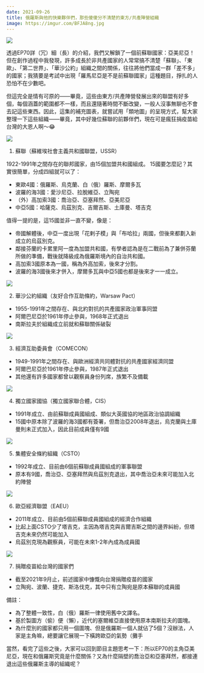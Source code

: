 ```yaml
---
date: 2021-09-26
title: 俄羅斯與他的快樂夥伴們，那些傻傻分不清楚的東方/共產陣營組織
image: https://imgur.com/BFJA8ng.jpg
---
```


![](https://imgur.com/BFJA8ng.jpg)

透過EP70詳（冗）細（長）的介紹，我們又解鎖了一個前蘇聯國家：亞美尼亞！但在創作過程中我發現，許多成長於非共產國家的人常常搞不清楚「蘇聯」、「東歐」、「第二世界」、「華沙公約」組織之間的關係，往往將他們當成一群「差不多」的國家；我猜要是考試中出現「羅馬尼亞是不是前蘇聯國家」這種題目，掙扎的人恐怕不在少數吧。

但這完全是情有可原的——畢竟，這些由東方/共產陣營發展出來的聯盟有好多個，每個涵蓋的範圍都不一樣，而且還隨著時間不斷改變，一般人沒事無聊也不會去記這些東西。因此，這集的補充圖表，就嘗試用「類地圖」的呈現方式，幫大家整理一下這些組織——畢竟，其中好幾位蘇聯的前夥伴們，現在可是瘋狂捐疫苗給台灣的大恩人啊～😂

![](https://imgur.com/2SfCiyS.jpg)

1. 蘇聯（蘇維埃社會主義共和國聯盟，USSR）

1922-1991年之間存在的聯邦國家，由15個加盟共和國組成。
15國要怎麼記？其實很簡單，分成四組就可以了：

- 東歐4國：俄羅斯、烏克蘭、白（俄）羅斯、摩爾多瓦
- 波羅的海3國：愛沙尼亞、拉脫維亞、立陶宛
- （外）高加索3國：喬治亞、亞塞拜然、亞美尼亞
- 中亞5國：哈薩克、烏茲別克、吉爾吉斯、土庫曼、塔吉克

值得一提的是，這15國並非一直不變，像是：
- 帝國解體後，中亞一度出現「花剌子模」與「布哈拉」兩國，但後來都劃入新成立的烏茲別克。
- 鄰接芬蘭的卡累里阿一度為加盟共和國，有學者認為是在二戰前為了兼併芬蘭所做的準備，戰後就降級成為俄羅斯境內的自治共和國。
- 高加索3國原本為一國，稱為外高加索，後來才分割。
- 波羅的海3國後來才併入，摩爾多瓦與中亞5國也都是後來才一一成立。

![](https://imgur.com/AeI0yX9.jpg)

2. 華沙公約組織（友好合作互助條約，Warsaw Pact）
- 1955-1991年之間存在、與北約對抗的共產國家政治軍事同盟
- 阿爾巴尼亞於1961年停止參與，1968年正式退出
- 南斯拉夫於組織成立前就和蘇聯關係破裂

![](https://imgur.com/uPX8HUe.jpg)

3. 經濟互助委員會（COMECON）
- 1949-1991年之間存在、與歐洲經濟共同體對抗的共產國家經濟同盟
- 阿爾巴尼亞於1961年停止參與，1987年正式退出
- 其他還有許多國家都曾以觀察員身份列席，族繁不及備載

![](https://imgur.com/bzN5aUM.jpg)

4. 獨立國家國協（獨立國家聯合體，CIS）
- 1991年成立、由前蘇聯成員國組成、類似大英國協的地區政治協調組織
- 15國中原本除了波羅的海3國都有簽署，但喬治亞2008年退出，烏克蘭與土庫曼則未正式加入，因此目前成員僅有9國

![](https://imgur.com/fsrvmzM.jpg)

5. 集體安全條約組織（CSTO）
- 1992年成立、目前由6個前蘇聯成員國組成的軍事聯盟
- 原本有9國，喬治亞、亞塞拜然與烏茲別克退出，其中喬治亞未來可能加入北約陣營

![](https://imgur.com/gl5Sh6I.jpg)

6. 歐亞經濟聯盟（EAEU）
- 2011年成立、目前由5個前蘇聯成員國組成的經濟合作組織
- 比起上面CSTO少了塔吉克，主因為塔吉克與吉爾吉斯之間的邊界糾紛，但塔吉克未來仍然可能加入
- 烏茲別克現為觀察員，可能在未來1-2年內成為成員國

![](https://imgur.com/ucwP2K1.jpg)

7. 捐贈疫苗給台灣的國家們
- 截至2021年9月止，前述國家中慷慨向台灣捐贈疫苗的國家
- 立陶宛、波蘭、捷克、斯洛伐克，其中只有立陶宛是原本蘇聯的成員國

備註：
- 為了整體一致性，白（俄）羅斯一律使用舊中文譯名。
- 基於製圖方（偷）便（懶），近代的塞爾維亞直接使用原本南斯拉夫的圖塊。
- 為什麼別的國家都只用一個圖塊、但是俄羅斯一個人就佔了5個？沒辦法，人家是主角嘛，總要讓它展現一下橫跨歐亞的氣勢（攤手

當然，看完了這些之後，大家可以回到節目主題思考一下：所以EP70的主角亞美尼亞，現在和俄羅斯究竟是什麼關係？又為什麼隔壁的喬治亞和亞塞拜然，都接連退出這些俄羅斯主導的組織呢？